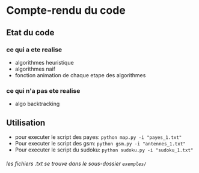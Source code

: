 # Compte-rendu du code

## Etat du code

### ce qui a ete realise
* algorithmes heuristique
* algorithmes naif
* fonction animation de chaque etape des algorithmes

### ce qui n'a pas ete realise
* algo backtracking

## Utilisation
* pour executer le script des payes: `python map.py -i "payes_1.txt"`
* Pour executer le script des gsm: `python gsm.py -i "antennes_1.txt"`
* Pour executer le script du sudoku: `python sudoku.py -i "sudoku_1.txt"`

###### les fichiers .txt se trouve dans le sous-dossier `exemples/`
